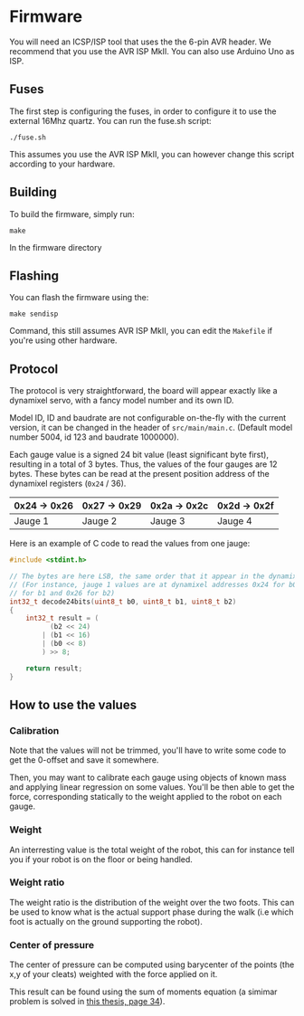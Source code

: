 # Firmware

You will need an ICSP/ISP tool that uses the the 6-pin AVR header. We recommend
that you use the AVR ISP MkII. You can also use Arduino Uno as ISP.

## Fuses

The first step is configuring the fuses, in order to configure it to use the
external 16Mhz quartz. You can run the fuse.sh script:

    ./fuse.sh

This assumes you use the AVR ISP MkII, you can however change this script according
to your hardware.

## Building

To build the firmware, simply run:

    make

In the firmware directory

## Flashing

You can flash the firmware using the:

    make sendisp

Command, this still assumes AVR ISP MkII, you can edit the `Makefile` if you're
using other hardware.

## Protocol

The protocol is very straightforward, the board will appear exactly like a dynamixel 
servo, with a fancy model number and its own ID.

Model ID, ID and baudrate are not configurable on-the-fly with the current version, it
can be changed in the header of `src/main/main.c`. (Default model number 5004, id 123 and baudrate
1000000).

Each gauge value is a signed 24 bit value (least significant byte first), resulting in a total
of 3 bytes. Thus, the values of the four gauges are 12 bytes. These bytes can be read at the 
present position address of the dynamixel registers (``0x24`` / 36).

0x24 &rarr; 0x26 | 0x27 &rarr; 0x29 | 0x2a &rarr; 0x2c | 0x2d &rarr; 0x2f
-------|--------|-------|--------
Jauge 1 | Jauge 2 | Jauge 3 | Jauge 4

Here is an example of C code to read the values from one jauge:

```C
#include <stdint.h>

// The bytes are here LSB, the same order that it appear in the dynamixel
// (For instance, jauge 1 values are at dynamixel addresses 0x24 for b0, 0x25 
// for b1 and 0x26 for b2)
int32_t decode24bits(uint8_t b0, uint8_t b1, uint8_t b2)
{
    int32_t result = (
          (b2 << 24)
        | (b1 << 16)
        | (b0 << 8)
        ) >> 8;

    return result;
}
```

## How to use the values

### Calibration

Note that the values will not be trimmed, you'll have to write some code to get the 0-offset
and save it somewhere.

Then, you may want to calibrate each gauge using objects of known mass and applying linear 
regression on some values. You'll be then able to get the force, corresponding statically
to the weight applied to the robot on each gauge.

### Weight

An interresting value is the total weight of the robot, this can for instance tell you if your 
robot is on the floor or being handled.

### Weight ratio

The weight ratio is the distribution of the weight over the two foots. This can be used to know
what is the actual support phase during the walk (i.e which foot is actually on the ground supporting
the robot).

### Center of pressure

The center of pressure can be computed using barycenter of the points (the x,y of your cleats) weighted
with the force applied on it.

This result can be found using the sum of moments equation (a simimar problem is solved in [this
thesis, page 34](http://ir.library.oregonstate.edu/xmlui/bitstream/handle/1957/29797/SchaferChristopherA2005.pdf)).

